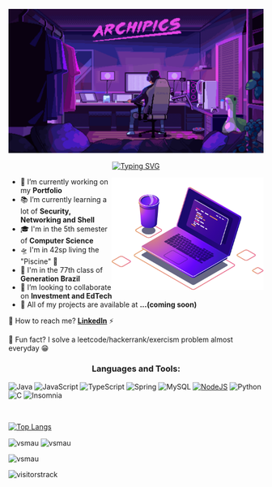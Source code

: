 <!--Estou tentando atualizar esse readme todo mês, fique tranquilo que se estiver lendo isso, todas as informações estão atualizadas-->

[![Hihi](https://github.com/vsmau/vsmau/blob/main/archipic.gif?raw=true)](https://github.com/vsmau)

<div align = "center">
  
[![Typing SVG](https://readme-typing-svg.herokuapp.com?font=Fira+Code&pause=1000&color=09F716&background=000000&center=true&vCenter=true&width=435&lines=%24vsmau%3E+%F0%9F%99%8B%F0%9F%8F%BD%E2%80%8D%E2%99%82%EF%B8%8F+Hello%2C+I'm+Vini;%24vsmau%3E+Nice+to+meet+you+%F0%9F%98%81)](https://git.io/typing-svg)

</div>

<img src="https://github.com/vsmau/vsmau/blob/main/archipic3.png?raw=true" min-width="400px" max-width="400px" width="300px" align="right" alt="Computador Code">


- 🌱 I’m currently working on my **Portfolio**
- 📚 I’m currently learning a lot of **Security, Networking and Shell**
- 🎓 I'm in the 5th semester of **Computer Science**
- 🛸 I'm in 42sp living the "Piscine" 👀
- 🚀 I'm in the 77th class of **Generation Brazil**
- 🤝 I’m looking to collaborate on **Investment and EdTech**
- 🔗 All of my projects are available at **...(coming soon)**

💬 How to reach me? [**LinkedIn**](https://linkedin.com/in/vmsou) ⚡

🧩 Fun fact? I solve a leetcode/hackerrank/exercism problem almost everyday 😁

<div align = "center">

<h3>
  Languages and Tools: 
</h3>
</div>

<div>

![Java](https://img.shields.io/badge/java-%23ED8B00.svg?style=for-the-badge&logo=openjdk&labelColor=0D1117)
![JavaScript](https://img.shields.io/badge/-JavaScript-F7DF1E?style=for-the-badge&logo=javascript&labelColor=0D1117)
![TypeScript](https://img.shields.io/badge/-TypeScript-3178C6?style=for-the-badge&logo=typescript&labelColor=0D1117)
![Spring](https://img.shields.io/badge/spring-%236DB33F.svg?style=for-the-badge&logo=spring&logoColor=white&labelColor=0D1117)
![MySQL](https://img.shields.io/badge/mysql-4479A1.svg?style=for-the-badge&logo=mysql&labelColor=0D1117&logoColor=white)
[![NodeJS](https://img.shields.io/badge/Node.js-6DA55F.svg?style=for-the-badge&logo=node.js&labelColor=0D1117)](#)
![Python](https://img.shields.io/badge/python-3670A0?style=for-the-badge&logo=python&logoColor=ffdd54&labelColor=0D1117)
![C](https://img.shields.io/badge/c-%2300599C.svg?style=for-the-badge&logo=c&logoColor=white&labelColor=0D1117)
![Insomnia](https://img.shields.io/badge/Insomnia-white?style=for-the-badge&logo=insomnia&logoColor=5849BE&labelColor=0D1117)

</div>
<br>

[![Top Langs](https://github-readme-stats.vercel.app/api/top-langs/?username=vsmau&show_icons=true&theme=radical&card_width=1000&layout=compact)]()

<p><img align="center" src="https://github-readme-stats.vercel.app/api?username=vsmau&show_icons=true&theme=radical&card_width=400" alt="vsmau" />
  <img align="center" src="https://github-readme-streak-stats.herokuapp.com/?user=vsmau&theme=radical&card_width=400" alt="vsmau" /></p>
<p align="left"><img src="https://komarev.com/ghpvc/?username=vsmau&style=for-the-badge&label=reloads&color=blueviolet" alt="vsmau" /> </p>

![visitorstrack](https://hit.yhype.me/github/profile?user_id=170134485)
